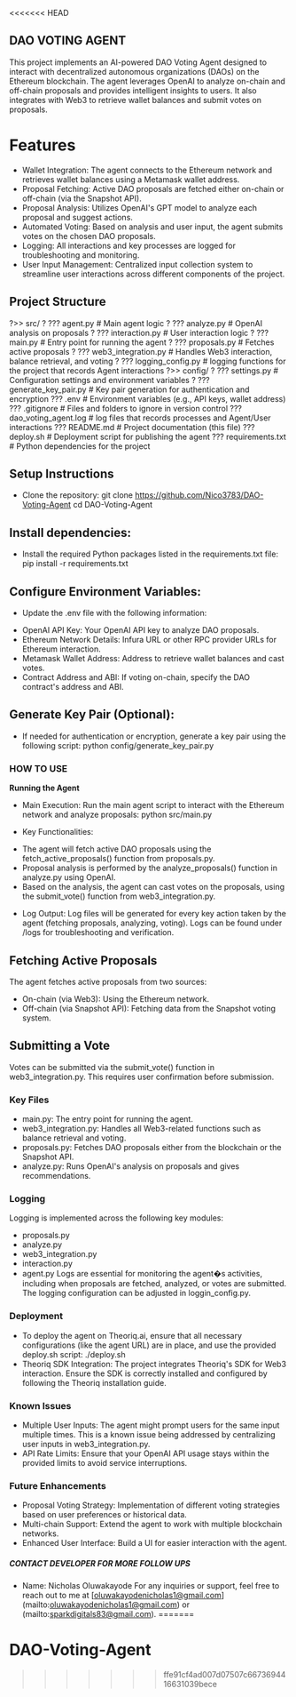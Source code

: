 <<<<<<< HEAD
## DAO VOTING AGENT ##

This project implements an AI-powered DAO Voting Agent designed to interact with decentralized autonomous 
organizations (DAOs) on the Ethereum blockchain. The agent leverages OpenAI to analyze on-chain and off-chain proposals
and provides intelligent insights to users. It also integrates with Web3 to retrieve wallet balances and submit votes
on proposals.

# Features
- Wallet Integration: The agent connects to the Ethereum network and retrieves wallet balances using a Metamask wallet address.
- Proposal Fetching: Active DAO proposals are fetched either on-chain or off-chain (via the Snapshot API).
- Proposal Analysis: Utilizes OpenAI's GPT model to analyze each proposal and suggest actions.
- Automated Voting: Based on analysis and user input, the agent submits votes on the chosen DAO proposals. 
- Logging: All interactions and key processes are logged for troubleshooting and monitoring.
- User Input Management: Centralized input collection system to streamline user interactions across different components of the project.



## Project Structure ##

?>> src/
?   ??? agent.py               # Main agent logic
?   ??? analyze.py             # OpenAI analysis on proposals
?   ??? interaction.py         # User interaction logic
?   ??? main.py                # Entry point for running the agent
?   ??? proposals.py           # Fetches active proposals
?   ??? web3_integration.py    # Handles Web3 interaction, balance retrieval, and voting
?   ??? logging_config.py      # logging functions for the project that records Agent interactions
?>> config/
?   ??? settings.py            # Configuration settings and environment variables
?   ??? generate_key_pair.py   # Key pair generation for authentication and encryption
??? .env                       # Environment variables (e.g., API keys, wallet address)
??? .gitignore                 # Files and folders to ignore in version control
??? dao_voting_agent.log       # log files that records processes and Agent/User interactions
??? README.md                  # Project documentation (this file)
??? deploy.sh                  # Deployment script for publishing the agent
??? requirements.txt           # Python dependencies for the project


## Setup Instructions
* Clone the repository:
  git clone https://github.com/Nico3783/DAO-Voting-Agent
  cd DAO-Voting-Agent

## Install dependencies: 
* Install the required Python packages listed in the requirements.txt file:
  pip install -r requirements.txt

## Configure Environment Variables: 
* Update the .env file with the following information:
- OpenAI API Key: Your OpenAI API key to analyze DAO proposals.
- Ethereum Network Details: Infura URL or other RPC provider URLs for Ethereum interaction.
- Metamask Wallet Address: Address to retrieve wallet balances and cast votes.
- Contract Address and ABI: If voting on-chain, specify the DAO contract's address and ABI.


## Generate Key Pair (Optional): 
* If needed for authentication or encryption, generate a key pair using the following script:
  python config/generate_key_pair.py





### HOW TO USE ###
**Running the Agent**
* Main Execution: Run the main agent script to interact with the Ethereum network and analyze proposals:
  python src/main.py


* Key Functionalities:
- The agent will fetch active DAO proposals using the fetch_active_proposals() function from proposals.py.
- Proposal analysis is performed by the analyze_proposals() function in analyze.py using OpenAI.
- Based on the analysis, the agent can cast votes on the proposals, using the submit_vote() function from web3_integration.py.


* Log Output: 
  Log files will be generated for every key action taken by the agent (fetching proposals, analyzing, voting). Logs can be found under /logs for troubleshooting and verification.


## Fetching Active Proposals
  The agent fetches active proposals from two sources:
- On-chain (via Web3): Using the Ethereum network.
- Off-chain (via Snapshot API): Fetching data from the Snapshot voting system.


## Submitting a Vote
  Votes can be submitted via the submit_vote() function in web3_integration.py. This requires user confirmation before submission.


### Key Files ###
- main.py: The entry point for running the agent.
- web3_integration.py: Handles all Web3-related functions such as balance retrieval and voting.
- proposals.py: Fetches DAO proposals either from the blockchain or the Snapshot API. 
- analyze.py: Runs OpenAI's analysis on proposals and gives recommendations.


### Logging ###
Logging is implemented across the following key modules:
- proposals.py
- analyze.py
- web3_integration.py
- interaction.py
- agent.py
Logs are essential for monitoring the agent�s activities, including when proposals are fetched, analyzed, or votes are submitted. The logging configuration can be adjusted in loggin_config.py.


### Deployment ###
* To deploy the agent on Theoriq.ai, ensure that all necessary configurations (like the agent URL) are in place, and use the provided deploy.sh script:
  ./deploy.sh
* Theoriq SDK Integration: 
  The project integrates Theoriq's SDK for Web3 interaction. Ensure the SDK is correctly installed and configured by following the Theoriq installation guide.



### Known Issues ###
* Multiple User Inputs: The agent might prompt users for the same input multiple times. This is a known issue being addressed by centralizing user inputs in web3_integration.py.
* API Rate Limits: Ensure that your OpenAI API usage stays within the provided limits to avoid service interruptions.



### Future Enhancements ###
- Proposal Voting Strategy: Implementation of different voting strategies based on user preferences or historical data.
- Multi-chain Support: Extend the agent to work with multiple blockchain networks.
- Enhanced User Interface: Build a UI for easier interaction with the agent.


##### CONTACT DEVELOPER FOR MORE FOLLOW UPS #####
* Name: Nicholas Oluwakayode
For any inquiries or support, feel free to reach out to me at [oluwakayodenicholas1@gmail.com]
(mailto:oluwakayodenicholas1@gmail.com) or (mailto:sparkdigitals83@gmail.com).
=======
# DAO-Voting-Agent
>>>>>>> ffe91cf4ad007d07507c6673694416631039bece
